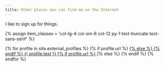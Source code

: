 ```yaml
---
title: Other places you can find me on the Internet
---
```


I like to sign up for things.

{% assign item_classes = 'col-lg-4 col-sm-6 col-12 py-1 text-truncate  text-sans-serif' %}
<div class="row no-gutters pb-3">
    {% for profile in site.external_profiles %}
        {% if profile.url %}
          <a class="{{item_classes}}" href="{{ profile.url }}">
        {% else %}
          <span class="{{item_classes}}">
        {% endif %}
            <span class="pseudo-link-underline">
                <i class="{{ profile.fontawesome-classes }} fa-fw" aria-hidden="true"></i>
                <span class="pl-1">{{ profile.text }}</span>
            </span>
        {% if profile.url %}
          </a>
        {% else %}
          </span>
        {% endif %}
    {% endfor %}
</div>
